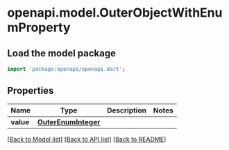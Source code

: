 # openapi.model.OuterObjectWithEnumProperty

## Load the model package
```dart
import 'package:openapi/openapi.dart';
```

## Properties
Name | Type | Description | Notes
------------ | ------------- | ------------- | -------------
**value** | [**OuterEnumInteger**](OuterEnumInteger.md) |  | 

[[Back to Model list]](../README.md#documentation-for-models) [[Back to API list]](../README.md#documentation-for-api-endpoints) [[Back to README]](../README.md)


